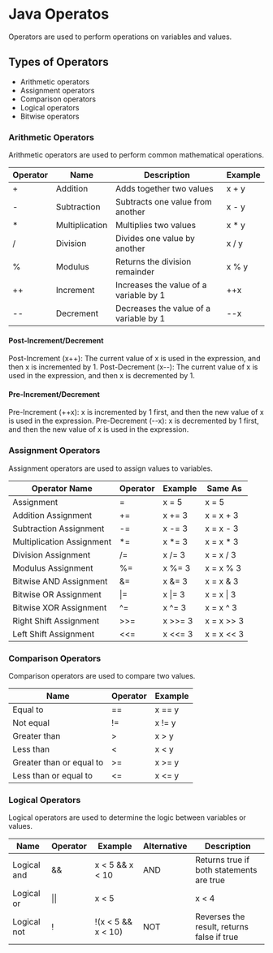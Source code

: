# Java Operatos
 Operators are used to perform operations on variables and values.

## Types of Operators
- Arithmetic operators
- Assignment operators
- Comparison operators
- Logical operators
- Bitwise operators

### Arithmetic Operators
Arithmetic operators are used to perform common mathematical operations.

| Operator | Name         | Description                         | Example  |
|----------|--------------|-------------------------------------|----------|
| +        | Addition     | Adds together two values            | x + y    |
| -        | Subtraction  | Subtracts one value from another    | x - y    |
| *        | Multiplication| Multiplies two values               | x * y    |
| /        | Division     | Divides one value by another        | x / y    |
| %        | Modulus      | Returns the division remainder      | x % y    |
| ++       | Increment    | Increases the value of a variable by 1 | ++x     |
| --       | Decrement    | Decreases the value of a variable by 1 | --x     |

#### Post-Increment/Decrement
Post-Increment (x++): The current value of x is used in the expression, and then x is incremented by 1.
Post-Decrement (x--): The current value of x is used in the expression, and then x is decremented by 1.

#### Pre-Increment/Decrement
Pre-Increment (++x): x is incremented by 1 first, and then the new value of x is used in the expression.
Pre-Decrement (--x): x is decremented by 1 first, and then the new value of x is used in the expression.

### Assignment Operators
Assignment operators are used to assign values to variables.

| Operator Name         | Operator | Example   | Same As       |
|-----------------------|----------|-----------|---------------|
| Assignment            | =        | x = 5     | x = 5         |
| Addition Assignment    | +=       | x += 3    | x = x + 3     |
| Subtraction Assignment | -=       | x -= 3    | x = x - 3     |
| Multiplication Assignment | *=    | x *= 3    | x = x * 3     |
| Division Assignment    | /=       | x /= 3    | x = x / 3     |
| Modulus Assignment     | %=       | x %= 3    | x = x % 3     |
| Bitwise AND Assignment | &=       | x &= 3    | x = x & 3     |
| Bitwise OR Assignment  | \|=      | x \|= 3   | x = x \| 3    |
| Bitwise XOR Assignment | ^=       | x ^= 3    | x = x ^ 3     |
| Right Shift Assignment | >>=      | x >>= 3   | x = x >> 3    |
| Left Shift Assignment  | <<=      | x <<= 3   | x = x << 3    |

### Comparison Operators
Comparison operators are used to compare two values.

| Name                         | Operator | Example  |
|------------------------------|----------|----------|
| Equal to                     | ==       | x == y   |
| Not equal                    | !=       | x != y   |
| Greater than                 | >        | x > y    |
| Less than                    | <        | x < y    |
| Greater than or equal to     | >=       | x >= y   |
| Less than or equal to        | <=       | x <= y   |

### Logical Operators
Logical operators are used to determine the logic between variables or values.

| Name         | Operator | Example                     | Alternative | Description                                   |
|--------------|----------|-----------------------------|-------------|-----------------------------------------------|
| Logical and  | &&       | x < 5 && x < 10             | AND         | Returns true if both statements are true      |
| Logical or   | \|\|     | x < 5 || x < 4              | OR          | Returns true if one of the statements is true |
| Logical not  | !        | !(x < 5 && x < 10)          | NOT         | Reverses the result, returns false if true    |

